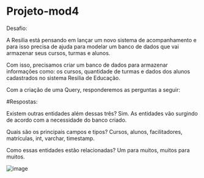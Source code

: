 # Projeto-mod4
Desafio:

A Resilia está pensando em lançar um novo sistema de acompanhamento e para isso precisa de ajuda para modelar um banco de dados que vai armazenar seus cursos, turmas e alunos.

Com isso, precisamos criar um banco de dados para armazenar informações como: os cursos, quantidade de turmas e dados dos alunos cadastrados no sistema Resilia de Educação.

Com a criação de uma Query, responderemos as perguntas a seguir:


#Respostas:

Existem outras entidades além dessas três?
Sim. As entidades vão surgindo de acordo com a necessidade do banco criado.

Quais são os principais campos e tipos?
Cursos, alunos, facilitadores, matrículas, int, varchar, timestamp.

Como essas entidades estão relacionadas?
Um para muitos, muitos para muitos.


![image](https://user-images.githubusercontent.com/89021142/213533458-94e8b49a-9fdc-49b7-b103-2377e372f04b.png)
